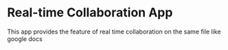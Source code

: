 # Real-time Collaboration App
This app provides the feature of real time collaboration on the same file like google docs
